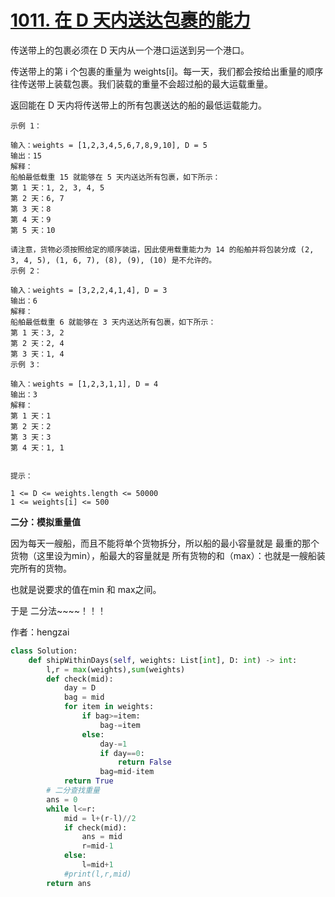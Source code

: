 # [1011. 在 D 天内送达包裹的能力](https://leetcode-cn.com/problems/capacity-to-ship-packages-within-d-days/)

传送带上的包裹必须在 D 天内从一个港口运送到另一个港口。

传送带上的第 i 个包裹的重量为 weights[i]。每一天，我们都会按给出重量的顺序往传送带上装载包裹。我们装载的重量不会超过船的最大运载重量。

返回能在 D 天内将传送带上的所有包裹送达的船的最低运载能力。

```
示例 1：

输入：weights = [1,2,3,4,5,6,7,8,9,10], D = 5
输出：15
解释：
船舶最低载重 15 就能够在 5 天内送达所有包裹，如下所示：
第 1 天：1, 2, 3, 4, 5
第 2 天：6, 7
第 3 天：8
第 4 天：9
第 5 天：10

请注意，货物必须按照给定的顺序装运，因此使用载重能力为 14 的船舶并将包装分成 (2, 3, 4, 5), (1, 6, 7), (8), (9), (10) 是不允许的。 
示例 2：

输入：weights = [3,2,2,4,1,4], D = 3
输出：6
解释：
船舶最低载重 6 就能够在 3 天内送达所有包裹，如下所示：
第 1 天：3, 2
第 2 天：2, 4
第 3 天：1, 4
示例 3：

输入：weights = [1,2,3,1,1], D = 4
输出：3
解释：
第 1 天：1
第 2 天：2
第 3 天：3
第 4 天：1, 1
 

提示：

1 <= D <= weights.length <= 50000
1 <= weights[i] <= 500
```

**二分：模拟重量值**

因为每天一艘船，而且不能将单个货物拆分，所以船的最小容量就是 最重的那个货物（这里设为min），船最大的容量就是 所有货物的和（max）：也就是一艘船装完所有的货物。

也就是说要求的值在min 和 max之间。

于是 二分法~~~~！！！

作者：hengzai

```python
class Solution:
    def shipWithinDays(self, weights: List[int], D: int) -> int:
        l,r = max(weights),sum(weights)
        def check(mid):
            day = D
            bag = mid
            for item in weights:
                if bag>=item:
                    bag-=item
                else:
                    day-=1
                    if day==0:
                        return False
                    bag=mid-item
            return True
        # 二分查找重量
        ans = 0
        while l<=r:
            mid = l+(r-l)//2
            if check(mid):
                ans = mid
                r=mid-1
            else:
                l=mid+1
            #print(l,r,mid)
        return ans
```

